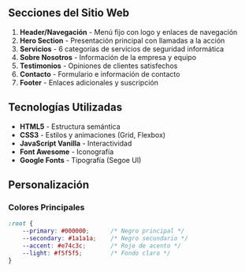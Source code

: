 
## Secciones del Sitio Web

1. **Header/Navegación** - Menú fijo con logo y enlaces de navegación
2. **Hero Section** - Presentación principal con llamadas a la acción
3. **Servicios** - 6 categorías de servicios de seguridad informática
4. **Sobre Nosotros** - Información de la empresa y equipo
5. **Testimonios** - Opiniones de clientes satisfechos
6. **Contacto** - Formulario e información de contacto
7. **Footer** - Enlaces adicionales y suscripción

## Tecnologías Utilizadas

- **HTML5** - Estructura semántica
- **CSS3** - Estilos y animaciones (Grid, Flexbox)
- **JavaScript Vanilla** - Interactividad
- **Font Awesome** - Iconografía
- **Google Fonts** - Tipografía (Segoe UI)

## Personalización

### Colores Principales
```css
:root {
    --primary: #000000;      /* Negro principal */
    --secondary: #1a1a1a;    /* Negro secundario */
    --accent: #e74c3c;       /* Rojo de acento */
    --light: #f5f5f5;        /* Fondo claro */
}